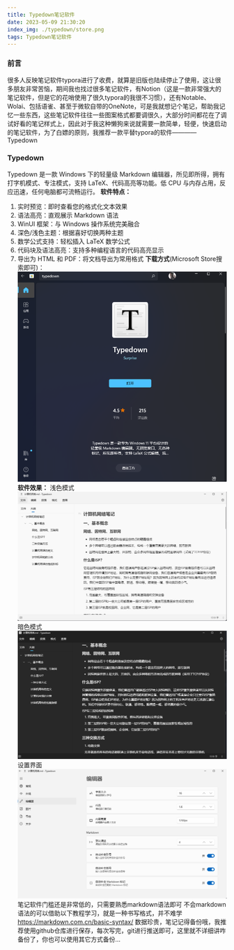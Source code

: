 ```yaml
---
title: Typedown笔记软件
date: 2023-05-09 21:30:20
index_img: ./typedown/store.png
tags: Typedown笔记软件
---
```

### 前言
很多人反映笔记软件typora进行了收费，就算是旧版也陆续停止了使用，这让很多朋友非常苦恼，期间我也找过很多笔记软件，有Notion（这是一款非常强大的笔记软件，但是它的花哨使用了很久typora的我很不习惯），还有Notable、Wolai、包括语雀、甚至于微软自带的OneNote，可是我就想记个笔记，帮助我记忆一些东西，这些笔记软件往往一些图案格式都要调很久，大部分时间都花在了调试好看的笔记样式上，因此对于我这种懒狗来说就需要一款简单，轻便，快速启动的笔记软件，为了白嫖的原则，我推荐一款平替typora的软件————Typedown
### Typedown
Typedown 是一款 Windows 下的轻量级 Markdown 编辑器，所见即所得，拥有打字机模式、专注模式，支持 LaTeX、代码高亮等功能。低 CPU 与内存占用，反应迅速，任何电脑都可流畅运行。
**软件特点：**
1. 实时预览：即时查看您的格式化文本效果
2. 语法高亮：直观展示 Markdown 语法
3. WinUI 框架：与 Windows 操作系统完美融合
4. 深色/浅色主题：根据喜好切换两种主题
5. 数学公式支持：轻松插入 LaTeX 数学公式
6. 代码块及语法高亮：支持多种编程语言的代码高亮显示
7. 导出为 HTML 和 PDF：将文档导出为常用格式
**下载方式**(Microsoft Store搜索即可)：
![](./typedown/store.png)
**软件效果：**
浅色模式
![](./typedown/type.png)
暗色模式
![](./typedown/down.png)
设置界面
![](./typedown/setting.png)
笔记软件门槛还是非常低的，只需要熟悉markdown语法即可
不会markdown语法的可以借助以下教程学习，就是一种书写格式，并不难学
https://markdown.com.cn/basic-syntax/
数据珍贵，笔记记得备份哦，我推荐使用github仓库进行保存，每次写完，git进行推送即可，这里就不详细讲咋备份了，你也可以使用其它方式备份...